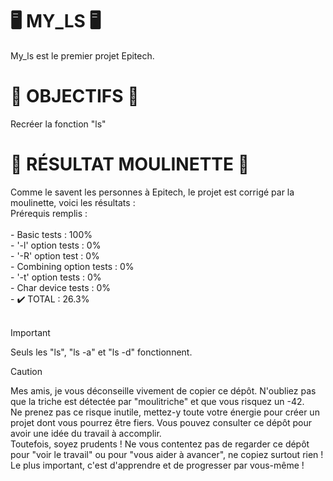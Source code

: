 <H1>🖥️ MY_LS 🖥️</H1>
My_ls est le premier projet Epitech. <br>

<H1>🎯 OBJECTIFS 🎯</H1>
Recréer la fonction "ls" <br>

<H1>🤖 RÉSULTAT MOULINETTE 🤖</H1>
Comme le savent les personnes à Epitech, le projet est corrigé par la moulinette, voici les résultats : <br>
Prérequis remplis : 
<br><br>
- Basic tests : 100% <br>
- '-l' option tests : 0% <br>
- '-R' option test : 0% <br>
- Combining option tests : 0% <br>
- '-t' option tests : 0% <br>
- Char device tests : 0% <br>
- ✔️ TOTAL : 26.3% <br>
<br>

>[!IMPORTANT]
> Seuls les "ls", "ls -a" et "ls -d" fonctionnent.

> [!CAUTION]  
> Mes amis, je vous déconseille vivement de copier ce dépôt. N'oubliez pas que la triche est détectée par "moulitriche" et que vous risquez un -42. <br>
Ne prenez pas ce risque inutile, mettez-y toute votre énergie pour créer un projet dont vous pourrez être fiers. Vous pouvez consulter ce dépôt pour avoir une idée du travail à accomplir. <br>
Toutefois, soyez prudents ! Ne vous contentez pas de regarder ce dépôt pour "voir le travail" ou pour "vous aider à avancer", ne copiez surtout rien ! <br>
Le plus important, c'est d'apprendre et de progresser par vous-même ! <br>

